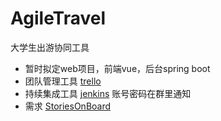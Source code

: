 # AgileTravel
大学生出游协同工具
- 暂时拟定web项目，前端vue，后台spring boot
- 团队管理工具 [trello](https://trello.com/b/7en1lZgX/%E5%87%BA%E6%B8%B8%E5%8D%8F%E5%90%8C%E5%B7%A5%E5%85%B7)
- 持续集成工具 [jenkins](http://118.25.105.127:8080/job/AgileTravel/) 账号密码在群里通知
- 需求 [StoriesOnBoard](https://shiroko.storiesonboard.com/m/agile-travel)
